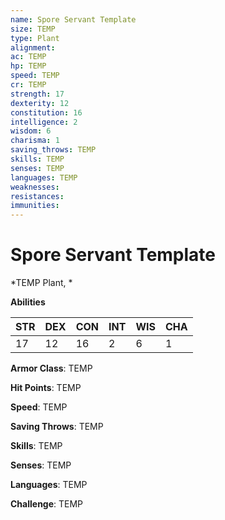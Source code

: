 ```yaml
---
name: Spore Servant Template
size: TEMP
type: Plant
alignment: 
ac: TEMP
hp: TEMP
speed: TEMP
cr: TEMP
strength: 17
dexterity: 12
constitution: 16
intelligence: 2
wisdom: 6
charisma: 1
saving_throws: TEMP
skills: TEMP
senses: TEMP
languages: TEMP
weaknesses:
resistances:
immunities:
---
```


# Spore Servant Template

*TEMP Plant, *

**Abilities**

| STR | DEX | CON | INT | WIS | CHA |
| --- | --- | --- | --- | --- | --- |
| 17 | 12 | 16 | 2 | 6 | 1 |

**Armor Class**: TEMP

**Hit Points**: TEMP

**Speed**: TEMP

**Saving Throws**: TEMP

**Skills**: TEMP

**Senses**: TEMP

**Languages**: TEMP

**Challenge**: TEMP

